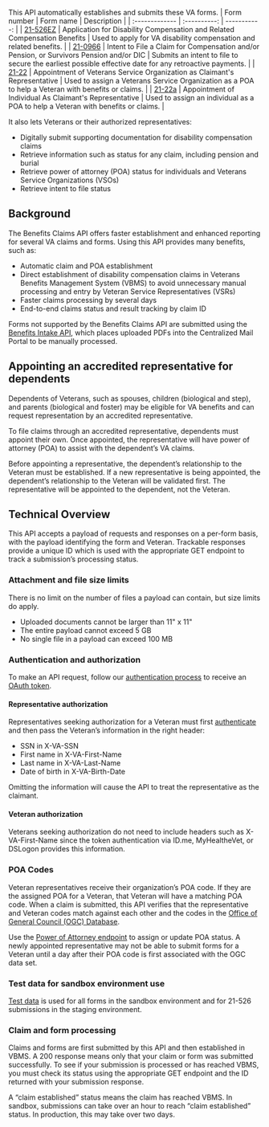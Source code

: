 This API automatically establishes and submits these VA forms.
| Form number       | Form name     | Description     |
| :------------- | :----------: | -----------: |
| [21-526EZ](https://www.va.gov/find-forms/about-form-21-526ez/) | Application for Disability Compensation and Related Compensation Benefits | Used to apply for VA disability compensation and related benefits. |
| [21-0966](https://www.va.gov/find-forms/about-form-21-0966/) | Intent to File a Claim for Compensation and/or Pension, or Survivors Pension and/or DIC | Submits an intent to file to secure the earliest possible effective date for any retroactive payments. |
| [21-22](https://www.va.gov/find-forms/about-form-21-22/) | Appointment of Veterans Service Organization as Claimant's Representative | Used to assign a Veterans Service Organization as a POA to help a Veteran with benefits or claims. |
| [21-22a](https://www.va.gov/find-forms/about-form-21-22a/) | Appointment of Individual As Claimant's Representative | Used to assign an individual as a POA to help a Veteran with benefits or claims. |

It also lets Veterans or their authorized representatives:
 - Digitally submit supporting documentation for disability compensation claims
 - Retrieve information such as status for any claim, including pension and burial
 - Retrieve power of attorney (POA) status for individuals and Veterans Service Organizations (VSOs)
 - Retrieve intent to file status

## Background
The Benefits Claims API offers faster establishment and enhanced reporting for several VA claims and forms. Using this API provides many benefits, such as:
 - Automatic claim and POA establishment
 - Direct establishment of disability compensation claims in Veterans Benefits Management System (VBMS) to avoid unnecessary manual processing and entry by Veteran Service Representatives (VSRs)
 - Faster claims processing by several days
 - End-to-end claims status and result tracking by claim ID

Forms not supported by the Benefits Claims API are submitted using the [Benefits Intake API](https://developer.va.gov/explore/benefits/docs/benefits?version=current), which places uploaded PDFs into the Centralized Mail Portal to be manually processed.

## Appointing an accredited representative for dependents
Dependents of Veterans, such as spouses, children (biological and step), and parents (biological and foster) may be eligible for VA benefits and can request representation by an accredited representative.

To file claims through an accredited representative, dependents must appoint their own. Once appointed, the representative will have power of attorney (POA) to assist with the dependentʼs VA claims.

Before appointing a representative, the dependentʼs relationship to the Veteran must be established. If a new representative is being appointed, the dependentʼs relationship to the Veteran will be validated first. The representative will be appointed to the dependent, not the Veteran.

## Technical Overview
This API accepts a payload of requests and responses on a per-form basis, with the payload identifying the form and Veteran. Trackable responses provide a unique ID which is used with the appropriate GET endpoint to track a submission’s processing status.

### Attachment and file size limits
There is no limit on the number of files a payload can contain, but size limits do apply.
 - Uploaded documents cannot be larger than 11" x 11"
 - The entire payload cannot exceed 5 GB
 - No single file in a payload can exceed 100 MB

### Authentication and authorization
To make an API request, follow our [authentication process](https://developer.va.gov/explore/api/benefits-claims/authorization-code) to receive an [OAuth token](https://oauth.net/2/).

#### Representative authorization
Representatives seeking authorization for a Veteran must first [authenticate](https://developer.va.gov/explore/api/benefits-claims/authorization-code) and then pass the Veteran’s information in the right header:
 - SSN in X-VA-SSN
 - First name in X-VA-First-Name
 - Last name in X-VA-Last-Name
 - Date of birth in X-VA-Birth-Date

Omitting the information will cause the API to treat the representative as the claimant.

#### Veteran authorization
Veterans seeking authorization do not need to include headers such as X-VA-First-Name since the token authentication via ID.me, MyHealtheVet, or DSLogon provides this information.

### POA Codes
Veteran representatives receive their organization’s POA code. If they are the assigned POA for a Veteran, that Veteran will have a matching POA code. When a claim is submitted, this API verifies that the representative and Veteran codes match against each other and the codes in the [Office of General Council (OGC) Database](https://www.va.gov/ogc/apps/accreditation/index.asp).

Use the [Power of Attorney endpoint](#operations-Power_of_Attorney-post2122) to assign or update POA status. A newly appointed representative may not be able to submit forms for a Veteran until a day after their POA code is first associated with the OGC data set.

### Test data for sandbox environment use
[Test data](https://github.com/department-of-veterans-affairs/vets-api-clients/blob/master/test_accounts.md) is used for all forms in the sandbox environment and for 21-526 submissions in the staging environment.

### Claim and form processing
Claims and forms are first submitted by this API and then established in VBMS. A 200 response means only that your claim or form was submitted successfully. To see if your submission is processed or has reached VBMS, you must check its status using the appropriate GET endpoint and the ID returned with your submission response.

A “claim established” status means the claim has reached VBMS. In sandbox, submissions can take over an hour to reach “claim established” status. In production, this may take over two days.
